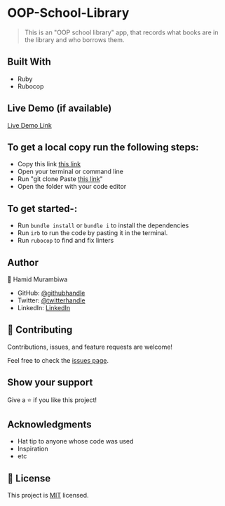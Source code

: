 # OOP-School-Library

> This is an "OOP school library" app, that records what books are in the library and who borrows them.


## Built With

- Ruby
- Rubocop

## Live Demo (if available)

[Live Demo Link](https://livedemo.com)


## To get a local copy run the following steps:

- Copy this link [this link](https://github.com/hamid-murambiwa/OOP-school-library.git)
- Open your terminal or command line
- Run "git clone Paste [this link](https://github.com/hamid-murambiwa/OOP-school-library.git)"
- Open the folder with your code editor

## To get started-:

- Run `bundle install` or `bundle i` to install the dependencies
- Run `irb` to run the code by pasting it in the terminal.
- Run `rubocop` to find and fix linters


## Author

👤 Hamid Murambiwa

- GitHub: [@githubhandle](https://github.com/hamid-murambiwa/)
- Twitter: [@twitterhandle](https://twitter.com/Hamid87789454/)
- LinkedIn: [LinkedIn](https://linkedin.com/in/hamid-murambiwa/)


## 🤝 Contributing

Contributions, issues, and feature requests are welcome!

Feel free to check the [issues page](../../issues/).

## Show your support

Give a ⭐️ if you like this project!

## Acknowledgments

- Hat tip to anyone whose code was used
- Inspiration
- etc

## 📝 License

This project is [MIT](./MIT.md) licensed.
